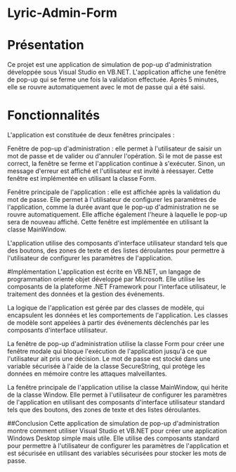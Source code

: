 # Lyric-Admin-Form

# Présentation
Ce projet est une application de simulation de pop-up d'administration développée sous Visual Studio en VB.NET. L'application affiche une fenêtre de pop-up qui se ferme une fois la validation effectuée. Après 5 minutes, elle se rouvre automatiquement avec le mot de passe qui a été saisi.

# Fonctionnalités
L'application est constituée de deux fenêtres principales :

Fenêtre de pop-up d'administration : elle permet à l'utilisateur de saisir un mot de passe et de valider ou d'annuler l'opération. Si le mot de passe est correct, la fenêtre se ferme et l'application continue à s'exécuter. Sinon, un message d'erreur est affiché et l'utilisateur est invité à réessayer. Cette fenêtre est implémentée en utilisant la classe Form.

Fenêtre principale de l'application : elle est affichée après la validation du mot de passe. Elle permet à l'utilisateur de configurer les paramètres de l'application, comme la durée avant que le pop-up d'administration ne se rouvre automatiquement. Elle affiche également l'heure à laquelle le pop-up sera de nouveau affiché. Cette fenêtre est implémentée en utilisant la classe MainWindow.

L'application utilise des composants d'interface utilisateur standard tels que des boutons, des zones de texte et des listes déroulantes pour permettre à l'utilisateur de configurer les paramètres de l'application.

#Implémentation
L'application est écrite en VB.NET, un langage de programmation orienté objet développé par Microsoft. Elle utilise les composants de la plateforme .NET Framework pour l'interface utilisateur, le traitement des données et la gestion des événements.

La logique de l'application est gérée par des classes de modèle, qui encapsulent les données et les comportements de l'application. Les classes de modèle sont appelées à partir des événements déclenchés par les composants d'interface utilisateur.

La fenêtre de pop-up d'administration utilise la classe Form pour créer une fenêtre modale qui bloque l'exécution de l'application jusqu'à ce que l'utilisateur ait pris une décision. Le mot de passe est stocké dans une variable sécurisée à l'aide de la classe SecureString, qui protège les données en mémoire contre les attaques malveillantes.

La fenêtre principale de l'application utilise la classe MainWindow, qui hérite de la classe Window. Elle permet à l'utilisateur de configurer les paramètres de l'application en utilisant des composants d'interface utilisateur standard tels que des boutons, des zones de texte et des listes déroulantes.

##Conclusion
Cette application de simulation de pop-up d'administration montre comment utiliser Visual Studio et VB.NET pour créer une application Windows Desktop simple mais utile. Elle utilise des composants standard pour permettre à l'utilisateur de configurer les paramètres de l'application et est sécurisée en utilisant des variables sécurisées pour stocker les mots de passe.